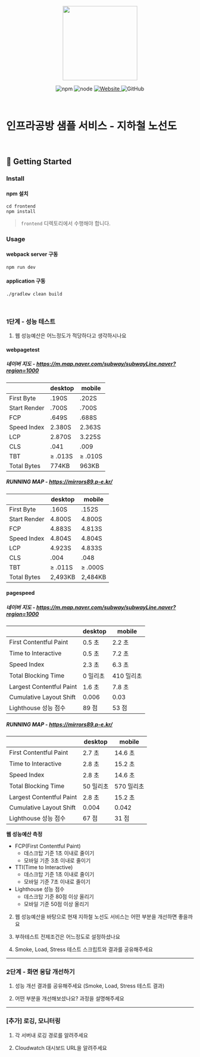 <p align="center">
    <img width="200px;" src="https://raw.githubusercontent.com/woowacourse/atdd-subway-admin-frontend/master/images/main_logo.png"/>
</p>
<p align="center">
  <img alt="npm" src="https://img.shields.io/badge/npm-%3E%3D%205.5.0-blue">
  <img alt="node" src="https://img.shields.io/badge/node-%3E%3D%209.3.0-blue">
  <a href="https://edu.nextstep.camp/c/R89PYi5H" alt="nextstep atdd">
    <img alt="Website" src="https://img.shields.io/website?url=https%3A%2F%2Fedu.nextstep.camp%2Fc%2FR89PYi5H">
  </a>
  <img alt="GitHub" src="https://img.shields.io/github/license/next-step/atdd-subway-service">
</p>

<br>

# 인프라공방 샘플 서비스 - 지하철 노선도

<br>

## 🚀 Getting Started

### Install
#### npm 설치
```
cd frontend
npm install
```
> `frontend` 디렉토리에서 수행해야 합니다.

### Usage
#### webpack server 구동
```
npm run dev
```
#### application 구동
```
./gradlew clean build
```
<br>


### 1단계 - 성능 테스트
1. 웹 성능예산은 어느정도가 적당하다고 생각하시나요

#### webpagetest
##### 네이버 지도 - https://m.map.naver.com/subway/subwayLine.naver?region=1000

|              | desktop | mobile  |
|--------------|---------|---------|
| First Byte   | .190S   | .202S   |
| Start Render | .700S   | .700S   |
| FCP          | .649S   | .688S   |
| Speed Index  | 2.380S  | 2.363S  |
| LCP          | 2.870S  | 3.225S  |
| CLS          | .041    | .009    |
| TBT          | ≥ .013S | ≥ .010S |
| Total Bytes  | 774KB   | 963KB   |

##### RUNNING MAP - https://mirrors89.p-e.kr/

|              | desktop | mobile  |
|--------------|---------|---------|
| First Byte   | .160S   | .152S   |
| Start Render | 4.800S  | 4.800S  |
| FCP          | 4.883S  | 4.813S  |
| Speed Index  | 4.804S  | 4.804S  |
| LCP          | 4.923S  | 4.833S  |
| CLS          | .004    | .048    |
| TBT          | ≥ .011S | ≥ .000S |
| Total Bytes  | 2,493KB | 2,484KB |


#### pagespeed
##### 네이버 지도 - https://m.map.naver.com/subway/subwayLine.naver?region=1000
|                          | desktop | mobile  |
|--------------------------|---------|---------|
| First Contentful Paint   | 0.5 초   | 2.2 초   |
| Time to Interactive      | 0.5 초   | 7.2 초   |
| Speed Index              | 2.3 초   | 6.3 초   |
| Total Blocking Time      | 0 밀리초   | 410 밀리초 |
| Largest Contentful Paint | 1.6 초   | 7.8 초   |
| Cumulative Layout Shift  | 0.006   | 0.03    |
| Lighthouse 성능 점수         | 89 점    | 53 점    |


##### RUNNING MAP - https://mirrors89.p-e.kr/
|                          | desktop | mobile  |
|--------------------------|---------|---------|
| First Contentful Paint   | 2.7 초   | 14.6 초  |
| Time to Interactive      | 2.8 초   | 15.2 초  |
| Speed Index              | 2.8 초   | 14.6 초  |
| Total Blocking Time      | 50 밀리초  | 570 밀리초 |
| Largest Contentful Paint | 2.8 초   | 15.2 초  |
| Cumulative Layout Shift  | 0.004   | 0.042   |
| Lighthouse 성능 점수         | 67 점    | 31 점    |


**웹 성능예산 측정**
- FCP(First Contentful Paint) 
  - 데스크탑 기준 1초 이내로 줄이기 
  - 모바일 기준 3초 이내로 줄이기
- TTI(Time to Interactive) 
  - 데스크탑 기준 1초 이내로 줄이기
  - 모바일 기준 7초 이내로 줄이기
- Lighthouse 성능 점수 
  - 데스크탑 기준 80점 이상 올리기
  - 모바일 기준 50점 이상 올리기

2. 웹 성능예산을 바탕으로 현재 지하철 노선도 서비스는 어떤 부분을 개선하면 좋을까요

3. 부하테스트 전제조건은 어느정도로 설정하셨나요

4. Smoke, Load, Stress 테스트 스크립트와 결과를 공유해주세요

---

### 2단계 - 화면 응답 개선하기
1. 성능 개선 결과를 공유해주세요 (Smoke, Load, Stress 테스트 결과)

2. 어떤 부분을 개선해보셨나요? 과정을 설명해주세요

---

### [추가] 로깅, 모니터링
1. 각 서버내 로깅 경로를 알려주세요

2. Cloudwatch 대시보드 URL을 알려주세요
